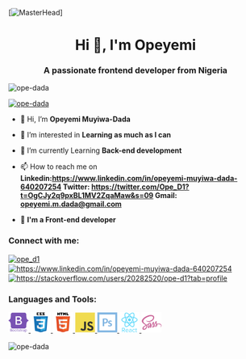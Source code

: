 [![MasterHead](https://i.pinimg.com/originals/f1/e7/34/f1e734f9cade86fe737a9aa404ad5677.gif)]
<h1 align="center">Hi 👋, I'm Opeyemi</h1>
<h3 align="center">A passionate frontend developer from Nigeria</h3>

<p align="left"> <img src="https://komarev.com/ghpvc/?username=ope-dada&label=Profile%20views&color=0e75b6&style=flat" alt="ope-dada" /> </p>

<p align="left"> <a href="https://github.com/ryo-ma/github-profile-trophy"><img src="https://github-profile-trophy.vercel.app/?username=ope-dada" alt="ope-dada" /></a> </p>



- 👋 Hi, I’m **Opeyemi Muyiwa-Dada**

- 👀 I’m interested in **Learning as much as I can**

- 🌱 I’m currently Learning **Back-end development**

- 📫 How to reach me on **Linkedin:https://www.linkedin.com/in/opeyemi-muyiwa-dada-640207254 Twitter: https://twitter.com/Ope_D1?t=OgCJy2q9pxBL1MV2ZqaMaw&s=09 Gmail: opeyemi.m.dada@gmail.com**

- 🤖 **I'm a Front-end developer**







<h3 align="left">Connect with me:</h3>
<p align="left">
<a href="https://twitter.com/ope_d1" target="blank"><img align="center" src="https://raw.githubusercontent.com/rahuldkjain/github-profile-readme-generator/master/src/images/icons/Social/twitter.svg" alt="ope_d1" height="30" width="40" /></a>
<a href="https://linkedin.com/in/https://www.linkedin.com/in/opeyemi-muyiwa-dada-640207254" target="blank"><img align="center" src="https://raw.githubusercontent.com/rahuldkjain/github-profile-readme-generator/master/src/images/icons/Social/linked-in-alt.svg" alt="https://www.linkedin.com/in/opeyemi-muyiwa-dada-640207254" height="30" width="40" /></a>
<a href="https://stackoverflow.com/users/https://stackoverflow.com/users/20282520/ope-d1?tab=profile" target="blank"><img align="center" src="https://raw.githubusercontent.com/rahuldkjain/github-profile-readme-generator/master/src/images/icons/Social/stack-overflow.svg" alt="https://stackoverflow.com/users/20282520/ope-d1?tab=profile" height="30" width="40" /></a>
</p>

<h3 align="left">Languages and Tools:</h3>
<p align="left"> <a href="https://getbootstrap.com" target="_blank" rel="noreferrer"> <img src="https://raw.githubusercontent.com/devicons/devicon/master/icons/bootstrap/bootstrap-plain-wordmark.svg" alt="bootstrap" width="40" height="40"/> </a> <a href="https://www.w3schools.com/css/" target="_blank" rel="noreferrer"> <img src="https://raw.githubusercontent.com/devicons/devicon/master/icons/css3/css3-original-wordmark.svg" alt="css3" width="40" height="40"/> </a> <a href="https://www.w3.org/html/" target="_blank" rel="noreferrer"> <img src="https://raw.githubusercontent.com/devicons/devicon/master/icons/html5/html5-original-wordmark.svg" alt="html5" width="40" height="40"/> </a> <a href="https://developer.mozilla.org/en-US/docs/Web/JavaScript" target="_blank" rel="noreferrer"> <img src="https://raw.githubusercontent.com/devicons/devicon/master/icons/javascript/javascript-original.svg" alt="javascript" width="40" height="40"/> </a> <a href="https://www.photoshop.com/en" target="_blank" rel="noreferrer"> <img src="https://raw.githubusercontent.com/devicons/devicon/master/icons/photoshop/photoshop-line.svg" alt="photoshop" width="40" height="40"/> </a> <a href="https://reactjs.org/" target="_blank" rel="noreferrer"> <img src="https://raw.githubusercontent.com/devicons/devicon/master/icons/react/react-original-wordmark.svg" alt="react" width="40" height="40"/> </a> <a href="https://sass-lang.com" target="_blank" rel="noreferrer"> <img src="https://raw.githubusercontent.com/devicons/devicon/master/icons/sass/sass-original.svg" alt="sass" width="40" height="40"/> </a> </p>

<p><img align="center" src="https://github-readme-stats.vercel.app/api/top-langs?username=ope-dada&show_icons=true&locale=en&layout=compact" alt="ope-dada" /></p>

